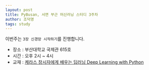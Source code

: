 ```yaml
---
layout: post
title: PyBusan, 서면 부근 머신러닝 스터디 3주차
author: 조덕명
tags: study
---
```


이번주는 `3장 신경망 시작하기`를 진행합니다.

- 장소 : 부산대학교 국제관 615호
- 시간 : 오후 2시 ~ 4시
- 교재 : [케라스 창시자에게 배우는 딥러닝 Deep Learning with Python](https://www.aladin.co.kr/shop/wproduct.aspx?ItemId=170317445)
